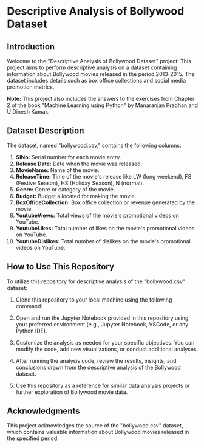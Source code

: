 # Descriptive Analysis of Bollywood Dataset

## Introduction

Welcome to the "Descriptive Analysis of Bollywood Dataset" project! This project aims to perform descriptive analysis on a dataset containing information about Bollywood movies released in the period 2013-2015. The dataset includes details such as box office collections and social media promotion metrics.

**Note:** This project also includes the answers to the exercises from Chapter 2 of the book "Machine Learning using Python" by Manaranjan Pradhan and U Dinesh Kumar.

## Dataset Description

The dataset, named "bollywood.csv," contains the following columns:

1. **SlNo:** Serial number for each movie entry.
2. **Release Date:** Date when the movie was released.
3. **MovieName:** Name of the movie.
4. **ReleaseTime:** Time of the movie's release like LW (long weekend), FS (Festive Season), HS (Holiday Season), N (normal).
5. **Genre:** Genre or category of the movie.
6. **Budget:** Budget allocated for making the movie.
7. **BoxOfficeCollection:** Box office collection or revenue generated by the movie.
8. **YoutubeViews:** Total views of the movie's promotional videos on YouTube.
9. **YoutubeLikes:** Total number of likes on the movie's promotional videos on YouTube.
10. **YoutubeDislikes:** Total number of dislikes on the movie's promotional videos on YouTube.

## How to Use This Repository

To utilize this repository for descriptive analysis of the "bollywood.csv" dataset:

1. Clone this repository to your local machine using the following command:

2. Open and run the Jupyter Notebook provided in this repository using your preferred environment (e.g., Jupyter Notebook, VSCode, or any Python IDE).

3. Customize the analysis as needed for your specific objectives. You can modify the code, add new visualizations, or conduct additional analyses.

4. After running the analysis code, review the results, insights, and conclusions drawn from the descriptive analysis of the Bollywood dataset.

5. Use this repository as a reference for similar data analysis projects or further exploration of Bollywood movie data.


## Acknowledgments

This project acknowledges the source of the "bollywood.csv" dataset, which contains valuable information about Bollywood movies released in the specified period.


